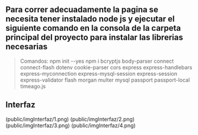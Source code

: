 ## Para correr adecuadamente la pagina se necesita tener instalado node js y ejecutar el siguiente comando en la consola de la carpeta principal del proyecto para instalar las librerias necesarias 
>
> Comandos: 
> npm init --yes 
> npm i bcryptjs body-parser connect connect-flash dotenv cookie-parser cors express express-handlebars express-myconnection express-mysql-session express-session express-validator flash morgan multer mysql passport passport-local timeago.js

## Interfaz
(public/imgInterfaz/1.png)
(public/imgInterfaz/2.png)
(public/imgInterfaz/3.png)
(public/imgInterfaz/4.png)
